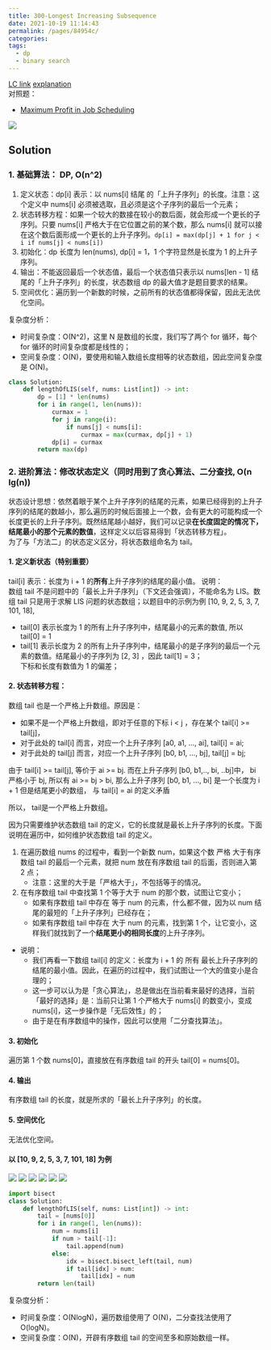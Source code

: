 ```yaml
---
title: 300-Longest Increasing Subsequence
date: 2021-10-19 11:14:43
permalink: /pages/84954c/
categories:
tags:
  - dp
  - binary search
---
```

[LC link](https://leetcode-cn.com/problems/longest-increasing-subsequence/) 
[explanation](https://leetcode-cn.com/problems/longest-increasing-subsequence/solution/dong-tai-gui-hua-er-fen-cha-zhao-tan-xin-suan-fa-p/)  
对照题： 
- [Maximum Profit in Job Scheduling](https://emmableu.github.io/blog/pages/0b3805/)

![](https://raw.githubusercontent.com/emmableu/image/master/300-0.png)
## Solution
### 1. 基础算法： DP, O(n^2)
1. 定义状态：dp[i] 表示：以 nums[i] 结尾 的「上升子序列」的长度。注意：这个定义中 nums[i] 必须被选取，且必须是这个子序列的最后一个元素；
2. 状态转移方程：如果一个较大的数接在较小的数后面，就会形成一个更长的子序列。只要 nums[i] 严格大于在它位置之前的某个数，那么 nums[i] 就可以接在这个数后面形成一个更长的上升子序列。`dp[i] = max(dp[j] + 1 for j < i if nums[j] < nums[i])`
3. 初始化：dp 长度为 len(nums), dp[i] = 1，1 个字符显然是长度为 1 的上升子序列。
4. 输出：不能返回最后一个状态值，最后一个状态值只表示以 nums[len - 1] 结尾的「上升子序列」的长度，状态数组 dp 的最大值才是题目要求的结果。
5. 空间优化：遍历到一个新数的时候，之前所有的状态值都得保留，因此无法优化空间。  

复杂度分析：
- 时间复杂度：O(N^2)，这里 N 是数组的长度，我们写了两个 for 循环，每个 for 循环的时间复杂度都是线性的；
- 空间复杂度：O(N)，要使用和输入数组长度相等的状态数组，因此空间复杂度是 O(N)。
```python
class Solution:
    def lengthOfLIS(self, nums: List[int]) -> int:
        dp = [1] * len(nums)
        for i in range(1, len(nums)):
            curmax = 1
            for j in range(i):
                if nums[j] < nums[i]:
                    curmax = max(curmax, dp[j] + 1)
            dp[i] = curmax
        return max(dp)
```

### 2. 进阶算法：修改状态定义（同时用到了贪心算法、二分查找, O(n lg(n))
状态设计思想：依然着眼于某个上升子序列的结尾的元素，如果已经得到的上升子序列的结尾的数越小，那么遍历的时候后面接上一个数，会有更大的可能构成一个长度更长的上升子序列。既然结尾越小越好，我们可以记录**在长度固定的情况下，结尾最小的那个元素的数值**，这样定义以后容易得到「状态转移方程」。  
为了与「方法二」的状态定义区分，将状态数组命名为 tail。
#### 1. 定义新状态（特别重要）
tail[i] 表示：长度为 i + 1 的**所有**上升子序列的结尾的最小值。
说明：  
数组 tail 不是问题中的「最长上升子序列」（下文还会强调），不能命名为 LIS。数组 tail 只是用于求解 LIS 问题的状态数组；以题目中的示例为例 [10, 9, 2, 5, 3, 7, 101, 18],
- tail[0] 表示长度为 1 的所有上升子序列中，结尾最小的元素的数值, 所以 tail[0] = 1
- tail[1] 表示长度为 2 的所有上升子序列中，结尾最小的是子序列的最后一个元素的数值。结尾最小的子序列为 [2, 3] ，因此 tail[1] = 3；   
下标和长度有数值为 1 的偏差；  
#### 2. 状态转移方程：
数组 tail 也是一个严格上升数组。原因是：
- 如果不是一个严格上升数组，即对于任意的下标 i < j ，存在某个 tail[i] >= tail[j]，  
- 对于此处的 tail[i] 而言，对应一个上升子序列 [a0, a1, ..., ai], tail[i] = ai;  
- 对于此处的 tail[j] 而言，对应一个上升子序列 [b0, b1, ..., bj], tail[j] = bj;

由于 tail[i] >= tail[j], 等价于 ai >= bj. 而在上升子序列 [b0, b1,.., bi, ..bj]中， bi 严格小于 bj, 所以有 ai >= bj > bi, 那么上升子序列 [b0, b1, ..., bi] 是一个长度为 i + 1 但是结尾更小的数组， 与 tail[i] = ai 的定义矛盾

所以， tail是一个严格上升数组。

因为只需要维护状态数组 tail 的定义，它的长度就是最长上升子序列的长度。下面说明在遍历中，如何维护状态数组 tail 的定义。

1. 在遍历数组 nums 的过程中，看到一个新数 num，如果这个数 严格 大于有序数组 tail 的最后一个元素，就把 num 放在有序数组 tail 的后面，否则进入第 2 点；
    - 注意：这里的大于是「严格大于」，不包括等于的情况。
2. 在有序数组 tail 中查找第 1 个等于大于 num 的那个数，试图让它变小；
    - 如果有序数组 tail 中存在 等于 num 的元素，什么都不做，因为以 num 结尾的最短的「上升子序列」已经存在；
    - 如果有序数组 tail 中存在 大于 num 的元素，找到第 1 个，让它变小，这样我们就找到了一个**结尾更小的相同长度**的上升子序列。
- 说明：
    - 我们再看一下数组 tail[i] 的定义：长度为 i + 1 的 所有 最长上升子序列的结尾的最小值。因此，在遍历的过程中，我们试图让一个大的值变小是合理的；
    - 这一步可以认为是「贪心算法」，总是做出在当前看来最好的选择，当前「最好的选择」是：当前只让第 1 个严格大于 nums[i] 的数变小，变成 nums[i]，这一步操作是「无后效性」的；
    - 由于是在有序数组中的操作，因此可以使用「二分查找算法」。
#### 3. 初始化
遍历第 1 个数 nums[0]，直接放在有序数组 tail 的开头 tail[0] = nums[0]。
#### 4. 输出
有序数组 tail 的长度，就是所求的「最长上升子序列」的长度。
#### 5. 空间优化
无法优化空间。
#### 以 [10, 9, 2, 5, 3, 7, 101, 18] 为例
![](https://raw.githubusercontent.com/emmableu/image/master/300-1.png)
![](https://raw.githubusercontent.com/emmableu/image/master/300-2.png)
![](https://raw.githubusercontent.com/emmableu/image/master/300-3.png)
![](https://raw.githubusercontent.com/emmableu/image/master/300-4.png)
![](https://raw.githubusercontent.com/emmableu/image/master/300-5.png)
![](https://raw.githubusercontent.com/emmableu/image/master/300-6.png)
```python
import bisect
class Solution:
    def lengthOfLIS(self, nums: List[int]) -> int:
        tail = [nums[0]]
        for i in range(1, len(nums)):
            num = nums[i]
            if num > tail[-1]:
                tail.append(num)
            else:
                idx = bisect.bisect_left(tail, num)
                if tail[idx] > num: 
                    tail[idx] = num
        return len(tail)
```
复杂度分析：

- 时间复杂度：O(NlogN)，遍历数组使用了 O(N)，二分查找法使用了 O(logN)。
- 空间复杂度：O(N)，开辟有序数组 tail 的空间至多和原始数组一样。
